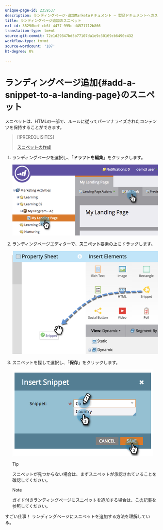 ```yaml
---
unique-page-id: 2359537
description: ランディングページ-追加Marketoドキュメント — 製品ドキュメントへのスニペット
title: ランディングページ追加のスニペット
exl-id: 35290bef-cb6f-4477-995c-d4571712b866
translation-type: tm+mt
source-git-commit: 72e1d29347bd5b77107da1e9c30169cb6490c432
workflow-type: tm+mt
source-wordcount: '107'
ht-degree: 0%

---
```


# ランディングページ追加{#add-a-snippet-to-a-landing-page}のスニペット

スニペットは、HTMLの一部で、ルールに従ってパーソナライズされたコンテンツを保持することができます。

>[!PREREQUISITES]
>
>[スニペットの作成](/help/marketo/product-docs/personalization/segmentation-and-snippets/snippets/create-a-snippet.md)

1. ランディングページを選択し、「**ドラフトを編集**」をクリックします。

   ![](assets/image2014-9-16-15-3a4-3a28.png)

1. ランディングページエディターで、**スニペット**&#x200B;要素の上にドラッグします。

   ![](assets/image2015-5-21-12-3a46-3a34.png)

1. スニペットを探して選択し、「**保存**」をクリックします。

   ![](assets/image2014-9-16-15-3a4-3a14.png)

   >[!TIP]
   >
   >スニペットが見つからない場合は、まずスニペットが承認されていることを確認してください。

   >[!NOTE]
   >
   >ガイド付きランディングページにスニペットを追加する場合は、[この記事](/help/marketo/product-docs/demand-generation/landing-pages/landing-page-templates/create-a-guided-landing-page-template.md)を参照してください。

すごい仕事！ ランディングページにスニペットを追加する方法を理解している。
